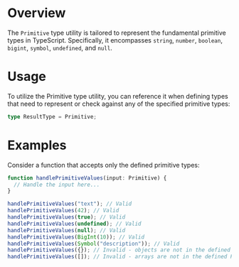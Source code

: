 # Overview

The `Primitive` type utility is tailored to represent the fundamental primitive types in TypeScript. Specifically, it encompasses `string`, `number`, `boolean`, `bigint`, `symbol`, `undefined`, and `null`.

# Usage

To utilize the Primitive type utility, you can reference it when defining types that need to represent or check against any of the specified primitive types:

```typescript
type ResultType = Primitive;
```

# Examples

Consider a function that accepts only the defined primitive types:

```typescript
function handlePrimitiveValues(input: Primitive) {
  // Handle the input here...
}

handlePrimitiveValues("text"); // Valid
handlePrimitiveValues(42); // Valid
handlePrimitiveValues(true); // Valid
handlePrimitiveValues(undefined); // Valid
handlePrimitiveValues(null); // Valid
handlePrimitiveValues(BigInt(10)); // Valid
handlePrimitiveValues(Symbol("description")); // Valid
handlePrimitiveValues({}); // Invalid - objects are not in the defined Primitive set
handlePrimitiveValues([]); // Invalid - arrays are not in the defined Primitive set
```
